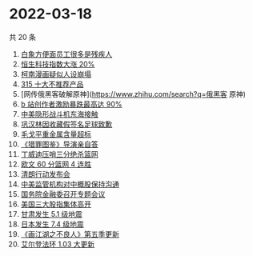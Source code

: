 # 2022-03-18

共 20 条

<!-- BEGIN -->
<!-- 最后更新时间 Fri Mar 18 2022 10:16:03 GMT+0800 (China Standard Time) -->

1. [白象方便面员工很多是残疾人](https://www.zhihu.com/search?q=白象)
1. [恒生科技指数大涨 20%](https://www.zhihu.com/search?q=恒生科技指数)
1. [柯南漫画疑似人设崩塌](https://www.zhihu.com/search?q=柯南)
1. [315 十大不推荐产品](https://www.zhihu.com/search?q=十大不推荐产品)
1. [网传俄黑客破解原神](https://www.zhihu.com/search?q=俄黑客 原神)
1. [b 站创作者激励暴跌最高达 90%](https://www.zhihu.com/search?q=哔哩哔哩)
1. [中美隐形战斗机东海接触](https://www.zhihu.com/search?q=中美隐形战斗机)
1. [巩汉林因收藏假签名足球致歉](https://www.zhihu.com/search?q=巩汉林)
1. [毛戈平重金属含量超标](https://www.zhihu.com/search?q=毛戈平)
1. [《猎罪图鉴》导演亲自答](https://www.zhihu.com/search?q=猎罪图鉴)
1. [丁威迪压哨三分绝杀篮网](https://www.zhihu.com/search?q=篮网)
1. [欧文 60 分篮网 4 连胜](https://www.zhihu.com/search?q=篮网)
1. [清朗行动发布会](https://www.zhihu.com/search?q=清朗行动)
1. [中美监管机构对中概股保持沟通](https://www.zhihu.com/search?q=中美监管机构)
1. [国务院金融委召开专题会议](https://www.zhihu.com/search?q=国务院金融委)
1. [美国三大股指集体高开](https://www.zhihu.com/search?q=美股大涨)
1. [甘肃发生 5.1 级地震](https://www.zhihu.com/search?q=甘肃地震)
1. [日本发生 7.4 级地震](https://www.zhihu.com/search?q=日本地震)
1. [《画江湖之不良人》第五季更新](https://www.zhihu.com/search?q=画江湖之不良人)
1. [艾尔登法环 1.03 大更新](https://www.zhihu.com/search?q=艾尔登法环更新)

<!-- END -->
